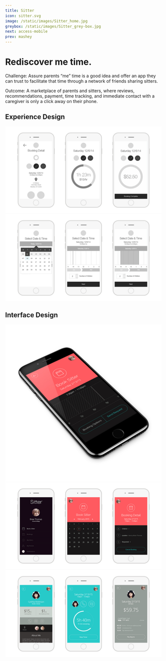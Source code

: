 ```yaml
---
title: Sitter
icon: sitter.svg
image: /static/images/Sitter_home.jpg
greybox: /static/images/Sitter_grey-box.jpg
next: access-mobile
prev: mashey
---
```


# Rediscover me time.

Challenge: Assure parents “me” time is a good idea and offer an app they can trust to facilitate that time through a network of friends sharing sitters.

Outcome: A marketplace of parents and sitters, where reviews, recommendations, payment, time tracking, and immediate contact with a caregiver is only a click away on their phone.

## Experience Design
![Sitter UX 01](/static/images/Sitter_UX_01.jpg)
![Sitter UX 02](/static/images/Sitter_UX_02.jpg)

## Interface Design
![Sitter ISO](/static/images/Sitter_iso.jpg)
![Sitter UI 01](/static/images/Sitter_UI_01.jpg)
![Sitter UI 02](/static/images/Sitter_UI_02.jpg)
